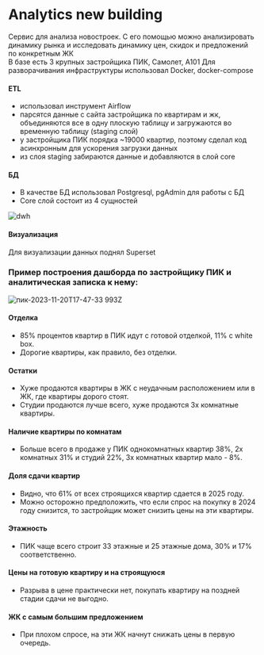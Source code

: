 # Analytics new building

Сервис для анализа новостроек. С его помощью можно анализировать динамику рынка и исследовать динамику цен, скидок и предложений по конкретным ЖК   
В базе есть 3 крупных застройщика ПИК, Самолет, А101
Для разворачивания инфраструктуры использовал Docker, docker-compose  

#### ETL 
- использовал инструмент Airflow
- парсятся данные с сайта застройщика по квартирам и жк, объединяются все в одну плоскую таблицу и загружаются во временную таблицу (staging слой)  
- у застройщика ПИК порядка ~19000 квартир, поэтому сделал код асинхронным для ускорения загрузки данных
- из слоя staging забираются данные и добавляются в слой core

#### БД
- В качестве БД использовал Postgresql, pgAdmin для работы с БД
- Core слой состоит из 4 сущностей 

![dwh](https://github.com/xorxi12/Analytics-new-building/assets/147392409/f2c6a96a-3edf-46e3-b4b6-2ebfc32d5ce4)

#### Визуализация 
Для визуализации данных поднял Superset
### Пример построения дашборда по застройщику ПИК и аналитическая записка к нему:

![пик-2023-11-20T17-47-33 993Z](https://github.com/xorxi12/Analytics-new-building/assets/147392409/32d9315f-254d-4d6a-bcad-bc60b5a17a1d)

#### Отделка
 - 85% процентов квартир в ПИК идут с готовой отделкой, 11% с white box.
 - Дорогие квартиры, как правило, без отделки.
 
 #### Остатки
 - Хуже продаются квартиры в ЖК с неудачным расположением или в ЖК, где квартиры дорого стоят.
 - Студии продаются лучше всего, хуже продаются 3х комнатные квартиры.
 
#### Наличие квартиры по комнатам
- Больше всего в продаже у ПИК однокомнатных квартир 38%, 2х комнатных 31% и студий 22%, 3х комнатных квартир мало - 8%.

#### Доля сдачи квартир 
- Видно, что 61% от всех строящихся квартир сдается в 2025 году.
- Можно осторожно предположить, что если спрос на покупку в 2024 году снизится, то застройщик может снизить цены на эти квартиры.

#### Этажность
- ПИК чаще всего строит 33 этажные и 25 этажные дома, 30% и 17% соответственно.
 
#### Цены на готовую квартиру и на строящуюся
- Разрыва в цене практически нет, покупать квартиру на поздней стадии сдачи не выгодно.

#### ЖК с самым большим предложением 
- При плохом спросе, на эти ЖК начнут снижать цены в первую очередь.

